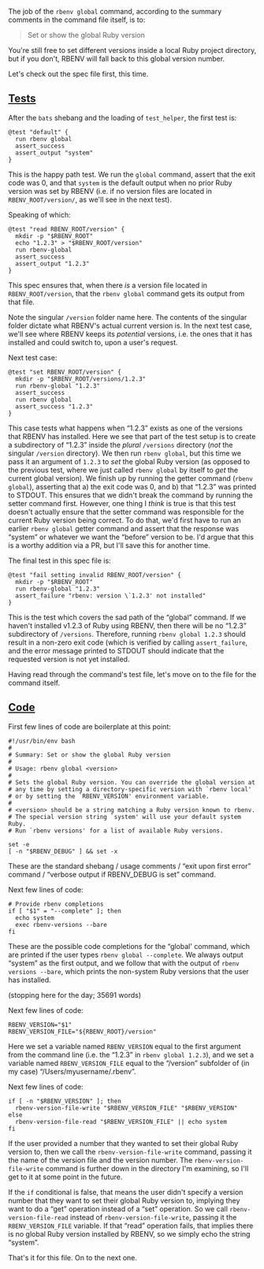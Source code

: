 The job of the `rbenv global` command, according to the summary comments in the command file itself, is to:

> Set or show the global Ruby version

You're still free to set different versions inside a local Ruby project directory, but if you don't, RBENV will fall back to this global version number.

Let's check out the spec file first, this time.

## [Tests](https://github.com/rbenv/rbenv/blob/c4395e58201966d9f90c12bd6b7342e389e7a4cb/test/global.bats)

After the `bats` shebang and the loading of `test_helper`, the first test is:

```
@test "default" {
  run rbenv global
  assert_success
  assert_output "system"
}
```

This is the happy path test.  We run the `global` command, assert that the exit code was 0, and that `system` is the default output when no prior Ruby version was set by RBENV (i.e. if no version files are located in `RBENV_ROOT/version/`, as we'll see in the next test).

Speaking of which:

```
@test "read RBENV_ROOT/version" {
  mkdir -p "$RBENV_ROOT"
  echo "1.2.3" > "$RBENV_ROOT/version"
  run rbenv-global
  assert_success
  assert_output "1.2.3"
}
```

This spec ensures that, when there *is* a version file located in `RBENV_ROOT/version`, that the `rbenv global` command gets its output from that file.

Note the singular `/version` folder name here.  The contents of the singular folder dictate what RBENV's actual current version is.  In the next test case, we'll see where RBENV keeps its *potential* versions, i.e. the ones that it has installed and could switch to, upon a user's request.

Next test case:

```
@test "set RBENV_ROOT/version" {
  mkdir -p "$RBENV_ROOT/versions/1.2.3"
  run rbenv-global "1.2.3"
  assert_success
  run rbenv global
  assert_success "1.2.3"
}
```

This case tests what happens when “1.2.3” exists as one of the versions that RBENV has installed.  Here we see that part of the test setup is to create a subdirectory of “1.2.3” inside the *plural* `/versions` directory (*not* the singular `/version` directory).  We then run `rbenv global`, but this time we pass it an argument of `1.2.3` to *set* the global Ruby version (as opposed to the previous test, where we just called `rbenv global` by itself to *get* the current global version).  We finish up by running the getter command (`rbenv global`), asserting that a) the exit code was 0, and b) that “1.2.3” was printed to STDOUT.  This ensures that we didn't break the command by running the setter command first.  However, one thing I *think* is true is that this test doesn't actually ensure that the setter command was responsible for the current Ruby version being correct.  To do that, we'd first have to run an earlier `rbenv global` getter command and assert that the response was “system” or whatever we want the “before” version to be.  I'd argue that this is a worthy addition via a PR, but I'll save this for another time.

The final test in this spec file is:

```
@test "fail setting invalid RBENV_ROOT/version" {
  mkdir -p "$RBENV_ROOT"
  run rbenv-global "1.2.3"
  assert_failure "rbenv: version \`1.2.3' not installed"
}
```

This is the test which covers the sad path of the “global” command.  If we haven't installed v1.2.3 of Ruby using RBENV, then there will be no “1.2.3” subdirectory of `/versions`.  Therefore, running `rbenv global 1.2.3` should result in a non-zero exit code (which is verified by calling `assert_failure`, and the error message printed to STDOUT should indicate that the requested version is not yet installed.

Having read through the command's test file, let's move on to the file for the command itself.

## [Code](https://github.com/rbenv/rbenv/blob/c4395e58201966d9f90c12bd6b7342e389e7a4cb/libexec/rbenv-global)

First few lines of code are boilerplate at this point:

```
#!/usr/bin/env bash
#
# Summary: Set or show the global Ruby version
#
# Usage: rbenv global <version>
#
# Sets the global Ruby version. You can override the global version at
# any time by setting a directory-specific version with `rbenv local'
# or by setting the `RBENV_VERSION' environment variable.
#
# <version> should be a string matching a Ruby version known to rbenv.
# The special version string `system' will use your default system Ruby.
# Run `rbenv versions' for a list of available Ruby versions.

set -e
[ -n "$RBENV_DEBUG" ] && set -x
```

These are the standard shebang / usage comments / “exit upon first error” command / “verbose output if RBENV_DEBUG is set” command.

Next few lines of code:

```
# Provide rbenv completions
if [ "$1" = "--complete" ]; then
  echo system
  exec rbenv-versions --bare
fi
```

These are the possible code completions for the “global' command, which are printed if the user types `rbenv global --complete`.  We always output “system” as the first output, and we follow that with the output of `rbenv versions --bare`, which prints the non-system Ruby versions that the user has installed.

(stopping here for the day; 35691 words)

Next few lines of code:

```
RBENV_VERSION="$1"
RBENV_VERSION_FILE="${RBENV_ROOT}/version"
```

Here we set a variable named `RBENV_VERSION` equal to the first argument from the command line (i.e. the “1.2.3” in `rbenv global 1.2.3`), and we set a variable named `RBENV_VERSION_FILE` equal to the “/version” subfolder of (in my case) “/Users/myusername/.rbenv”.

Next few lines of code:

```
if [ -n "$RBENV_VERSION" ]; then
  rbenv-version-file-write "$RBENV_VERSION_FILE" "$RBENV_VERSION"
else
  rbenv-version-file-read "$RBENV_VERSION_FILE" || echo system
fi
```

If the user provided a number that they wanted to set their global Ruby version to, then we call the `rbenv-version-file-write` command, passing it the name of the version file and the version number.  The `rbenv-version-file-write` command is further down in the directory I'm examining, so I'll get to it at some point in the future.

If the `if` conditional is false, that means the user didn't specify a version number that they want to set their global Ruby version to, implying they want to do a “get” operation instead of a “set” operation.  So we call `rbenv-version-file-read` instead of `rbenv-version-file-write`, passing it the `RBENV_VERSION_FILE` variable.  If that “read” operation fails, that implies there is no global Ruby version installed by RBENV, so we simply echo the string “system”.

That's it for this file.  On to the next one.
